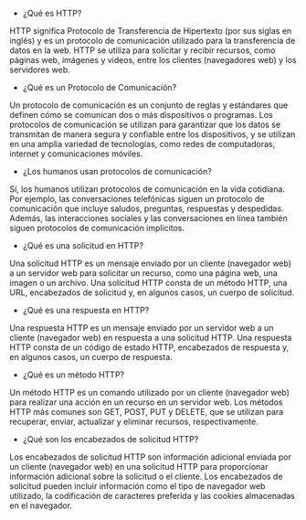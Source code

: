
- ¿Qué es HTTP?

HTTP significa Protocolo de Transferencia de Hipertexto (por sus siglas en inglés) y es un protocolo de comunicación utilizado para la transferencia de datos en la web. HTTP se utiliza para solicitar y recibir recursos, como páginas web, imágenes y videos, entre los clientes (navegadores web) y los servidores web.

- ¿Qué es un Protocolo de Comunicación?

Un protocolo de comunicación es un conjunto de reglas y estándares que definen cómo se comunican dos o más dispositivos o programas. Los protocolos de comunicación se utilizan para garantizar que los datos se transmitan de manera segura y confiable entre los dispositivos, y se utilizan en una amplia variedad de tecnologías, como redes de computadoras, internet y comunicaciones móviles.

- ¿Los humanos usan protocolos de comunicación?

Sí, los humanos utilizan protocolos de comunicación en la vida cotidiana. Por ejemplo, las conversaciones telefónicas siguen un protocolo de comunicación que incluye saludos, preguntas, respuestas y despedidas. Además, las interacciones sociales y las conversaciones en línea también siguen protocolos de comunicación implícitos.

- ¿Qué es una solicitud en HTTP?

Una solicitud HTTP es un mensaje enviado por un cliente (navegador web) a un servidor web para solicitar un recurso, como una página web, una imagen o un archivo. Una solicitud HTTP consta de un método HTTP, una URL, encabezados de solicitud y, en algunos casos, un cuerpo de solicitud.

- ¿Qué es una respuesta en HTTP?

Una respuesta HTTP es un mensaje enviado por un servidor web a un cliente (navegador web) en respuesta a una solicitud HTTP. Una respuesta HTTP consta de un código de estado HTTP, encabezados de respuesta y, en algunos casos, un cuerpo de respuesta.

- ¿Qué es un método HTTP?

Un método HTTP es un comando utilizado por un cliente (navegador web) para realizar una acción en un recurso en un servidor web. Los métodos HTTP más comunes son GET, POST, PUT y DELETE, que se utilizan para recuperar, enviar, actualizar y eliminar recursos, respectivamente.

- ¿Qué son los encabezados de solicitud HTTP?

Los encabezados de solicitud HTTP son información adicional enviada por un cliente (navegador web) en una solicitud HTTP para proporcionar información adicional sobre la solicitud o el cliente. Los encabezados de solicitud pueden incluir información como el tipo de navegador web utilizado, la codificación de caracteres preferida y las cookies almacenadas en el navegador.